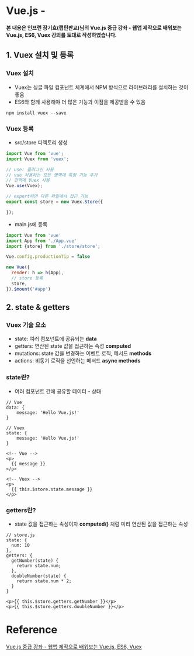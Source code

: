 # Vue.js - 

**본 내용은 인프런 장기효(캡틴판교)님의 Vue.js 중급 강좌 - 웹앱 제작으로 배워보는 Vue.js, ES6, Vuex 강의를 토대로 작성하였습니다.**



## 1. Vuex 설치 및 등록

### Vuex 설치

* Vuex는 싱글 파일 컴포넌트 체계에서 NPM 방식으로 라이브러리를 설치하는 것이 좋음
* ES6와 함께 사용해야 더 많은 기능과 이점을 제공받을 수 있음

```shell
npm install vuex --save
```



### Vuex 등록

* src/store 디렉토리 생성

```javascript
import Vue from 'vue';
import Vuex from 'vuex';

// use: 플러그인 사용
// vue 사용하는 모든 영역에 특정 기능 추가
// 전역에 Vuex 사용
Vue.use(Vuex);

// export하면 다른 파일에서 접근 가능
export const store = new Vuex.Store({

});
```



* main.js에 등록

```javascript
import Vue from 'vue'
import App from './App.vue'
import {store} from './store/store';

Vue.config.productionTip = false

new Vue({
  render: h => h(App),
  // store 등록
  store,
}).$mount('#app')
```



## 2. state & getters

### Vuex 기술 요소

* state: 여러 컴포넌트에 공유되는 **data**
* getters: 연산된 state 값을 접근하는 속성 **computed**
* mutations: state 값을 변경하는 이벤트 로직, 메서드 **methods**
* actions: 비동기 로직을 선언하는 메서드 **async methods**



### state란?

* 여러 컴포넌트 간에 공유할 데이터 - 상태

```Vue
// Vue
data: {
	message: 'Hello Vue.js!'
}

// Vuex
state: {
	message: 'Hello Vue.js!'
}
```

```Vue
<!-- Vue -->
<p>
  {{ message }}
</p>

<!-- Vuex -->
<p>
  {{ this.$store.state.message }}
</p>
```



### getters란?

* state 값을 접근하는 속성이자 **computed()** 처럼 미리 연산된 값을 접근하는 속성

```Vue
// store.js
state: {
  num: 10
},
getters: {
  getNumber(state) {
    return state.num;
  },
  doubleNumber(state) {
    return state.num * 2;
  }
}
```

```Vue
<p>{{ this.$store.getters.getNumber }}</p>
<p>{{ this.$store.getters.doubleNumber }}</p>
```



# Reference

[Vue.js 중급 강좌 - 웹앱 제작으로 배워보는 Vue.js, ES6, Vuex](https://www.inflearn.com/course/vue-pwa-vue-js-%EC%A4%91%EA%B8%89/dashboard)

